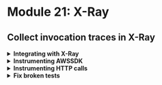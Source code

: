 # Module 21: X-Ray

## Collect invocation traces in X-Ray

<details>
<summary><b>Integrating with X-Ray</b></summary><p>

1. Install `serverless-plugin-tracing` as dev dependency

`npm install --save-dev serverless-plugin-tracing`

2. Modify `serverless.yml` to add `serverless-plugin-tracing` as a plugin (under the `plugins` section)

```yml
plugins:
  - serverless-pseudo-parameters
  - serverless-iam-roles-per-function
  - serverless-plugin-tracing
```

3. Modify `serverless.yml` to add `tracing: true` to the `provider` section

```yml
provider:
  name: aws
  runtime: nodejs8.10
  tracing: true
```

This enables X-Ray tracing for all the functions in this project. However, we still need to give each function the IAM permission for `xray:PutTraceSegments` and `xray:PutTelemetryRecords`.

4. Modify `serverless.yml` to add these permissions to the `provider` section

```yml
provider:
  name: aws
  runtime: nodejs8.10
  tracing: true
  environment:
    log_level: ${self:custom.logLevel.${opt:stage}, self:custom.logLevel.default}
  iamRoleStatements:
    - Effect: "Allow"
      Action:
        - "xray:PutTraceSegments"
        - "xray:PutTelemetryRecords"
      Resource:
        - "*"
```

And we need the functions to inherit the permissions from this default IAM role.

5. Modify `serverless.yml` to add the following to the `custom` section

```yml
  serverless-iam-roles-per-function:
    defaultInherit: true
```

This is courtesy of the `serverless-iam-roles-per-function` plugin, and lets you easily share common permissions that all functions should have.

6. Deploy the project

`npm run sls -- deploy -s dev -r us-east-1`

7. Load up the landing page, and place an order. Then head to the X-Ray console and see what you get.

![](/images/mod21-001.png)

![](/images/mod21-002.png)

![](/images/mod21-003.png)

</p></details>

<details>
<summary><b>Instrumenting AWSSDK</b></summary><p>

At the moment we're not getting a lot of value out of X-Ray. We can get much more information about what's happening in our code if we instrument the various steps.

To begin with, we can instrument the AWS SDK so we track how long calls to DynamoDB and SNS takes in the traces.

1. Install `aws-xray-sdk-core` as dependency

`npm install --save aws-xray-sdk-core`

2. Modify `functions/get-restaurants.js` and replace `const AWS = require('aws-sdk')` with the following

```javascript
const AWSXRay = require('aws-xray-sdk-core')
const AWS = AWSXRay.captureAWS(require('aws-sdk'))
```

3. Repeat step 2 for

* `functions/place-order.js`

* `functions/search-restaurants.js`

* `lib/notify.js`

* `lib/retry.js`

4. Deploy the project

`npm run sls -- deploy -s dev -r us-east-1`

5. Load up the landing page, and place an order. Then head to the X-Ray console and see what you get now.

![](/images/mod21-004.png)

![](/images/mod21-005.png)

![](/images/mod21-006.png)

![](/images/mod21-007.png)

</p></details>

<details>
<summary><b>Instrumenting HTTP calls</b></summary><p>

We can get a lot value if we could see the traces for `get-index` function and the corresponding trace for the `get-restaurants` function in one screen.

![](/images/mod21-008.png)

Then it's proper distributed tracing! It's not very helpful if you're restricted to only what happens inside one function.

Fortunately, you can instrument the built-in `https` module with the X-Ray SDK, unfortunately, you have to use it instead of other HTTP clients..

1. Modify `functions/get-index.js` and replace 

`const http = require('superagent-promise')(require('superagent'), Promise)`

with 

```javascript
const AWSXRay = require('aws-xray-sdk-core')
const https = AWSXRay.captureHTTPs(require('https'))
```

2. Modify `functions/get-index.js` and replace the `getRestaurants` function with the following

```javascript
const getRestaurants = () => {
  const url = URL.parse(restaurantsApiRoot)
  const opts = {
    host: url.hostname, 
    path: url.pathname
  }

  aws4.sign(opts)

  return new Promise((resolve, reject) => {
    const options = {
      hostname: url.hostname,
      port: 443,
      path: url.pathname,
      method: 'GET',
      headers: opts.headers
    }

    const req = https.request(options, res => {
      res.on('data', buffer => {
        const body = buffer.toString('utf8')
        resolve(JSON.parse(body))
      })
    })

    req.on('error', err => reject(err))

    req.end()
  })
}
```

It uses the `https` module to make the HTTP request to the `/restaurants` endpoint instead.

3. Deploy the project

`npm run sls -- deploy -s dev -r us-east-1`

4. Load up the landing page, and place an order. Then head to the X-Ray console and now you can see the traces for `get-index` and `get-restaurants` function in one place.

</p></details>

<details>
<summary><b>Fix broken tests</b></summary><p>

If you run the integration tests now 

`STAGE=dev REGION=us-east-1 npm run test`

then you'll see the tests are broken...

This is because the X-Ray SDK expects some context and root segment to be provided by the Lambda service's runtime. Which we won't have when running locally.

1. Modify `steps/init.js` to add this along with other environment variables

`process.env.AWS_XRAY_CONTEXT_MISSING = 'LOG_ERROR'`

This stops the X-Ray SDK from erroring when it doesn't find the context

Rerun the integration tests, and the tests are still broken, with errors like this

```
  2) When we invoke the GET /restaurants endpoint
       Should return an array of 8 restaurants:
     TypeError: Service.prototype.customizeRequests is not a function
      at Object.captureAWS (node_modules/aws-xray-sdk-core/lib/patchers/aws_p.js:37:25)
      at Object.<anonymous> (functions/get-restaurants.js:5:21)
      at require (internal/module.js:11:18)
      at viaHandler (tests/steps/when.js:79:34)
      at Object.we_invoke_get_restaurants (tests/steps/when.js:103:15)
      at Context.it (tests/test_cases/get-restaurants.js:9:26)
```

2. The best bad way to work around this (except just giving up on the X-Ray SDK altogether) is to not use it when executing locally. When the function is running in the Lambda execution environment, it has a number of environment variables, including one called `LAMBDA_RUNTIME_DIR`

![](/images/mod21-009.png)

Go back to `functions/get-index.js` and replace

`const https = AWSXRay.captureHTTPs(require('https'))`

with 

```javascript
const https = process.env.LAMBDA_RUNTIME_DIR
  ? AWSXRay.captureHTTPs(require('https'))
  : require('https')
```

3. Similarly, modify `functions/get-restaurants.js` and replace

`const AWS = AWSXRay.captureAWS(require('aws-sdk'))`

with 

```javascript
const AWS = process.env.LAMBDA_RUNTIME_DIR
  ? AWSXRay.captureAWS(require('aws-sdk'))
  : require('aws-sdk')
```

4. Repeat step 3 with

* `functions/place-order.js`

* `functions/search-restaurants.js`

* `lib/notify.js`

* `lib/retry.js`

5. Rerun the integration tests

`STAGE=dev REGION=us-east-1 npm run test`

and see that all the tests should be passing now

</p></details>